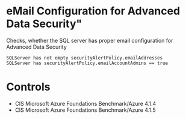 # eMail Configuration for Advanced Data Security"

Checks, whether the SQL server has proper email configuration for Advanced Data Security

```ccl
SQLServer has not empty securityAlertPolicy.emailAddresses
SQLServer has securityAlertPolicy.emailAccountAdmins == true
```

# Controls

* CIS Microsoft Azure Foundations Benchmark/Azure 4.1.4
* CIS Microsoft Azure Foundations Benchmark/Azure 4.1.5
